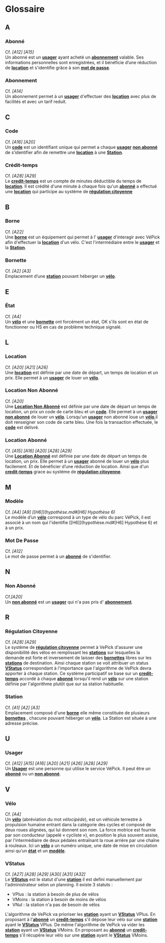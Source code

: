 # Glossaire

## A

### Abonné

Cf. _[A12] [A15]_\
Un abonné est un **[usager](#Usager)** ayant acheté un **[abonnement](#Abonnement)** valable. Ses informations personnelles sont
enregistrées, et il bénéficie d’une réduction de **[location](#location)** et s'identifie grâce à son **[mot de passe](#mot-de-passe)**.

### Abonnement

Cf. _[A14]_\
Un abonnement permet à un **[usager](#Usager)** d'effectuer des **[location](#location)** avec plus de facilités et
avec un tarif reduit.

## C

### Code

Cf. _[A16] [A20]_\
Un **[code](#Code)** est un identifiant unique qui permet a chaque **[usager](#Usager)** **[non abonné](#Non-Abonné)** de s’identifier afin de remettre une **[location](#Location)** à une **[Station](#Station)**.

### Crédit-temps

Cf. _[A28] [A29]_\
Le **[credit-temps](#Crédit-temps)** est un compte de minutes déductible du temps de **[location](#Location)**.
Il est crédité d'une minute à chaque fois qu'un **[abonné](#Abonné)** a effectué
une **[location](#Location)** qui participe au système de **[régulation citoyenne](#régulation-citoyenne)**

## B

### Borne

Cf. _[A22]_\
Une **[borne](#Borne)** est un équipement qui permet à l' **[usager](#Usager)** d'interagir avec VéPick afin d'effectuer
la **[location](#Location)** d'un vélo. C'est l'intermédiaire entre le **[usager](#Usager)** et la **[Station](#Station)**.

### Bornette

Cf. _[A2] [A3]_\
Emplacement d’une **[station](#Station)** pouvant héberger un **[vélo](#Vélo)**.

## E

### État

Cf. _[A4]_\
Un **[vélo](#Vélo)** et une **[bornette](#bornette)** ont forcément un état, OK s'ils sont en état de fonctionner ou HS en cas de problème technique signalé.

## L

### Location

Cf. _[A20] [A21] [A26]_\
Une **[location](#location)** est définie par une date de départ, un temps de location et un prix.
Elle permet à un **[usager](#Usager)** de louer un **[vélo](#Vélo)**.

### Location Non Abonné

Cf. _[A20]_\
Une **[Location Non Abonné](#Location-Non-Abonné)** est définie par une date de départ un temps de location,
un prix un code de carte bleu et un **[code](#code)**. Elle permet à un **[usager](#Usager)** **[non abonné](#Non-Abonné)** de louer un **[vélo](#Vélo)**. Lorsqu'un **[usager](#Usager)** non abonné loue un **[vélo](#Vélo)**,il doit renseigner
son code de carte bleu. Une fois la transaction effectuée, le **[code](#code)** est délivré.

### Location Abonné

Cf. _[A15] [A16] [A20] [A28] [A29]_\
Une **[Location Abonné](#Location-Abonné)** est définie par une date de départ un temps de location, un prix.
Elle permet à un **[usager](#Usager)** abonné de louer un **[vélo](#Vélo)** plus facilement.
Et de bénéficier d’une réduction de location. Ainsi que d'un **[credit-temps](#Crédit-temps)** grace au système de **[régulation citoyenne](#régulation-citoyenne)**.

## M

### Modèle

Cf. _[A4] [A9] [[H6]](hypothèse.md#[H6] Hypothèse 6)_\
Le modèle d’un **[vélo](#Vélo)** correspond à un type de vélo du parc VéPick, il est associé à un nom qui l'identifie [[H6]](hypothèse.md#[H6] Hypothèse 6) et à un prix.

### Mot De Passe

Cf. _[A12]_\
Le mot de passe permet à un **[abonné](#Abonné)** de s'identifier.

## N

### Non Abonné

Cf._[A20]_\
Un **[non abonné](#Non-abonné)** est un **[usager](#usager)** qui n'a pas pris d' **[abonnement](#abonnement)**.

## R

### Régulation Citoyenne

Cf. _[A28] [A29]_\
Le système de **[régulation citoyenne](#régulation-citoyenne)** permet à VePick d'assurer une disponibilité des vélos en remplissant les **[stations](#Station)** sur lesquelles la demande est forte et inversement de laisser des **[bornettes](#bornette)** libres sur les **[stations](#Station)** de destination. Ainsi chaque station se voit
attribuer un status **[VStatus](#VStatus)** correspondant à l'importance que l'algorithme de VePick devra apporter à chaque station. Ce système participatif se base sur un **[credit-temps](#Crédit-temps)** accordé à chaque **[abonné](#Abonné)** lorsqu'il rend un **[vélo](#Vélo)** sur une station définie par l'algorithme plutôt que sur sa station habituelle.

### Station

Cf. _[A1] [A2] [A3]_\
Emplacement composé d'une **[borne](#borne)** elle même constituée de plusieurs **[bornettes](#Bornette)** , chacune pouvant héberger
un **[vélo](#Vélo)**. La Station est située à une adresse précise.

## U

### Usager

Cf. _[A12] [A15] [A16] [A20] [A21] [A26] [A28] [A29]_\
Un **[Usager](#Usager)** est une personne qui utilise le service VéPick. Il peut être un **[abonné](#abonné)** ou un **[non abonné](#non-abonné)**.

## V

### Vélo

Cf. _[A4]_\
Un **[vélo](#Vélo)** (abréviation du mot _vélocipède_), est un véhicule terrestre à propulsion humaine entrant dans
la catégorie des cycles et composé de deux roues alignées, qui lui donnent son nom. La force motrice est fournie par
son conducteur (appelé « cycliste »), en position le plus souvent assise, par l'intermédiaire de deux pédales entraînant
la roue arrière par une chaîne à rouleaux. Ici un **[vélo](#Vélo)** a un numéro unique, une date de mise en circulation ainsi qu’un **[état](#État)** et un **[modèle](#Modèle)**.

### VStatus

Cf. _[A27] [A28] [A29] [A30] [A31] [A32]_\
Le **[VStatus](#VStatus)** est le statut d'une **[station](#Station)** il est defini manuellement par l'administrateur selon un planning. Il existe 3 statuts :

- VPlus : la station à besoin de plus de vélos
- VMoins : la station à besoin de moins de vélos
- VNul : la station n'a pas de besoin de vélos

L'algorithme de VePick va prioriser les **[station](#Station)** ayant un **[VStatus](#VStatus)** VPlus. En proposant à l'**[abonné](#Abonné)** un **[credit-temps](#Crédit-temps)** s'il dépose leur vélo sur une **[station](#Station)** ayant
le **[VStatus](#VStatus)** VPlus.
De même l'algorithme de VePick va vider les **[station](#Station)** ayant un **[VStatus](#VStatus)** VMoins. En proposant
au **[abonné](#Abonné)** un **[credit-temps](#Crédit-temps)** s'il récupère leur vélo sur une **[station](#Station)**
ayant le **[VStatus](#VStatus)** VMoins.
